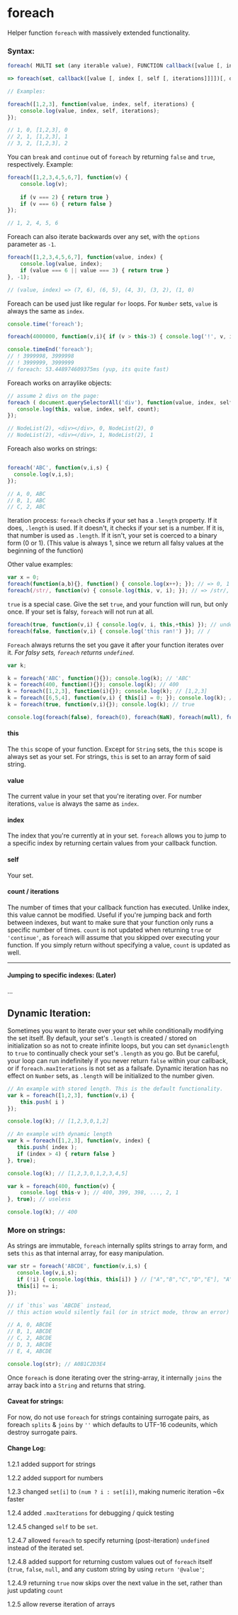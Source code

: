 # foreach
Helper function `foreach` with massively extended functionality.

### Syntax: 
```javascript
foreach( MULTI set (any iterable value), FUNCTION callback([value [, index [, self [, iterations]]]]) {...} , BOOLEAN use_dynamic_length, MULTI modify_this_scope);

=> foreach(set, callback([value [, index [, self [, iterations]]]])[, dynamiclength][, thisArg]);
```
```javascript
// Examples:

foreach([1,2,3], function(value, index, self, iterations) { 
    console.log(value, index, self, iterations); 
});

// 1, 0, [1,2,3], 0
// 2, 1, [1,2,3], 1
// 3, 2, [1,2,3], 2
```
You can `break` and `continue` out of `foreach` by returning `false` and `true`, respectively. Example:
```javascript
foreach([1,2,3,4,5,6,7], function(v) {
    console.log(v);
    
    if (v === 2) { return true }
    if (v === 6) { return false }
});

// 1, 2, 4, 5, 6
```

Foreach can also iterate backwards over any set, with the `options` parameter as `-1`.
```javascript
foreach([1,2,3,4,5,6,7], function(value, index) {
    console.log(value, index);
    if (value === 6 || value === 3) { return true }
}, -1);

// (value, index) => (7, 6), (6, 5), (4, 3), (3, 2), (1, 0)

```

Foreach can be used just like regular `for` loops. For `Number` sets, `value` is always the same as `index`.

```javascript
console.time('foreach');

foreach(4000000, function(v,i){ if (v > this-3) { console.log('!', v, i); } });

console.timeEnd('foreach');
// ! 3999998, 3999998
// ! 3999999, 3999999
// foreach: 53.448974609375ms (yup, its quite fast)
```

Foreach works on arraylike objects:
```javascript
// assume 2 divs on the page:
foreach ( document.querySelectorAll('div'), function(value, index, self, count) {
   console.log(this, value, index, self, count);
});

// NodeList(2), <div></div>, 0, NodeList(2), 0
// NodeList(2), <div></div>, 1, NodeList(2), 1

```
Foreach also works on strings:
```javascript

foreach('ABC', function(v,i,s) {
  console.log(v,i,s);
});

// A, 0, ABC
// B, 1, ABC
// C, 2, ABC
```
Iteration process: `foreach` checks if your set has a `.length` property. If it does, `.length` is used. If it doesn't, it checks if your set is a number. If it is, 
that number is used as `.length`. If it isn't, your set is coerced to a binary form (0 or 1). (This value is always 1, since we return all falsy values at the beginning of the function)

Other value examples:

```javascript
var x = 0;
foreach(function(a,b){}, function() { console.log(x++); }); // => 0, 1
foreach(/str/, function(v) { console.log(this, v, i); }); // => /str/, undefined, 0

```
`true` is a special case. Give the set `true`, and your function will run, but only once. If your set is falsy, `foreach` will not run at all.
```javascript
foreach(true, function(v,i) { console.log(v, i, this,+this) }); // undefined, 0, true, 1
foreach(false, function(v,i) { console.log('this ran!') }); // /
```
`Foreach` always returns the set you gave it after your function iterates over it. *For falsy sets, `foreach` returns `undefined`*.
```javascript
var k;

k = foreach('ABC', function(){}); console.log(k); // 'ABC'
k = foreach(400, function(){}); console.log(k); // 400
k = foreach([1,2,3], function(i){}); console.log(k); // [1,2,3]
k = foreach([6,5,4], function(v,i) { this[i] = 0; }); console.log(k); // [0,0,0]
k = foreach(true, function(v,i){}); console.log(k); // true

console.log(foreach(false), foreach(0), foreach(NaN), foreach(null), foreach(''), foreach(undefined)); // all `undefined`
```

#### this

The `this` scope of your function. Except for `String` sets, the `this` scope is always set as your set. For strings, `this` is set to an array form of said string.

#### value

The current value in your set that you're iterating over. For number iterations, `value` is always the same as `index`.

#### index

The index that you're currently at in your set. `foreach` allows you to jump to a specific index by returning certain values from your callback function.

#### self

Your set.

#### count / iterations

The number of times that your callback function has executed. Unlike index, this value cannot be modified. 
Useful if you're jumping back and forth between indexes, but want to make sure that your function only runs a specific number of times. `count` is not updated when returning `true` or `'continue'`, as `foreach` will assume that you skipped over executing your function. If you simply return without specifying a value, `count` is updated as well.


-----

#### Jumping to specific indexes: (Later)

...


Dynamic Iteration:
-----
Sometimes you want to iterate over your set while conditionally modifying the set itself. By default, your set's `.length` is created / stored on initialization so as not to create infinite loops, but you can set `dynamiclength` to `true` to continually check your set's `.length` as you go. But be careful, your loop can run indefinitely if you never return `false` within your callback, or if `foreach.maxIterations` is not set as a failsafe. Dynamic iteration has no effect on `Number` sets, as `.length` will be initialized to the number given.

```javascript
// An example with stored length. This is the default functionality.
var k = foreach([1,2,3], function(v,i) { 
    this.push( i )
});

console.log(k); // [1,2,3,0,1,2]

// An example with dynamic length
var k = foreach([1,2,3], function(v, index) {
   this.push( index );
   if (index > 4) { return false } 
}, true);

console.log(k); // [1,2,3,0,1,2,3,4,5]

var k = foreach(400, function(v) {
    console.log( this-v ); // 400, 399, 398, ..., 2, 1
}, true); // useless

console.log(k); // 400
```

### More on strings:

As strings are immutable, `foreach` internally splits strings to array form, and sets `this` as that internal array, for easy manipulation.

```javascript
var str = foreach('ABCDE', function(v,i,s) {
   console.log(v,i,s); 
   if (!i) { console.log(this, this[i]) } // ["A","B","C","D","E"], "A"
   this[i] += i;
});

// if `this` was `ABCDE` instead, 
// this action would silently fail (or in strict mode, throw an error)

// A, 0, ABCDE
// B, 1, ABCDE
// C, 2, ABCDE
// D, 3, ABCDE
// E, 4, ABCDE

console.log(str); // A0B1C2D3E4
```
Once `foreach` is done iterating over the string-array, it internally `joins` the array back into a `String` and returns that string.

#### Caveat for strings:
For now, do not use `foreach` for strings containing surrogate pairs, as foreach `splits` & `joins` by `''` which defaults to UTF-16 codeunits, which destroy surrogate pairs.

#### Change Log:
  
1.2.1 added support for strings
  
1.2.2 added support for numbers
  
1.2.3 changed `set[i]` to `(num ? i : set[i])`, making numeric iteration ~6x faster

1.2.4 added `.maxIterations` for debugging / quick testing

1.2.4.5 changed `self` to be `set`.

1.2.4.7 allowed `foreach` to specify returning (post-iteration) `undefined` instead of the iterated set.

1.2.4.8 added support for returning custom values out of `foreach` itself (`true`, `false`, `null`, and any custom string by using `return '@value'`;

1.2.4.9 returning `true` now skips over the next value in the set, rather than just updating `count`

1.2.5 allow reverse iteration of arrays
